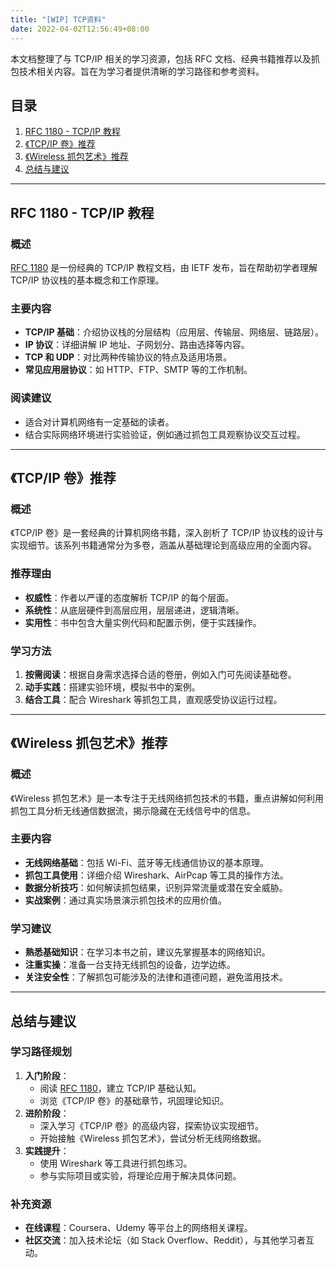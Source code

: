 ```yaml
---
title: "[WIP] TCP资料"
date: 2022-04-02T12:56:49+08:00
---
```


本文档整理了与 TCP/IP 相关的学习资源，包括 RFC 文档、经典书籍推荐以及抓包技术相关内容。旨在为学习者提供清晰的学习路径和参考资料。

## 目录

1. [RFC 1180 - TCP/IP 教程](#rfc-1180---tcpip-教程)
2. [《TCP/IP 卷》推荐](#tcpip-卷推荐)
3. [《Wireless 抓包艺术》推荐](#wireless-抓包艺术推荐)
4. [总结与建议](#总结与建议)

---

## RFC 1180 - TCP/IP 教程

### 概述
[RFC 1180](https://datatracker.ietf.org/doc/html/rfc1180?spm=ata.21736010.0.0.7fef5b82m2OFdt) 是一份经典的 TCP/IP 教程文档，由 IETF 发布，旨在帮助初学者理解 TCP/IP 协议栈的基本概念和工作原理。

### 主要内容
- **TCP/IP 基础**：介绍协议栈的分层结构（应用层、传输层、网络层、链路层）。
- **IP 协议**：详细讲解 IP 地址、子网划分、路由选择等内容。
- **TCP 和 UDP**：对比两种传输协议的特点及适用场景。
- **常见应用层协议**：如 HTTP、FTP、SMTP 等的工作机制。

### 阅读建议
- 适合对计算机网络有一定基础的读者。
- 结合实际网络环境进行实验验证，例如通过抓包工具观察协议交互过程。

---

## 《TCP/IP 卷》推荐

### 概述
《TCP/IP 卷》是一套经典的计算机网络书籍，深入剖析了 TCP/IP 协议栈的设计与实现细节。该系列书籍通常分为多卷，涵盖从基础理论到高级应用的全面内容。

### 推荐理由
- **权威性**：作者以严谨的态度解析 TCP/IP 的每个层面。
- **系统性**：从底层硬件到高层应用，层层递进，逻辑清晰。
- **实用性**：书中包含大量实例代码和配置示例，便于实践操作。

### 学习方法
1. **按需阅读**：根据自身需求选择合适的卷册，例如入门可先阅读基础卷。
2. **动手实践**：搭建实验环境，模拟书中的案例。
3. **结合工具**：配合 Wireshark 等抓包工具，直观感受协议运行过程。

---

## 《Wireless 抓包艺术》推荐

### 概述
《Wireless 抓包艺术》是一本专注于无线网络抓包技术的书籍，重点讲解如何利用抓包工具分析无线通信数据流，揭示隐藏在无线信号中的信息。

### 主要内容
- **无线网络基础**：包括 Wi-Fi、蓝牙等无线通信协议的基本原理。
- **抓包工具使用**：详细介绍 Wireshark、AirPcap 等工具的操作方法。
- **数据分析技巧**：如何解读抓包结果，识别异常流量或潜在安全威胁。
- **实战案例**：通过真实场景演示抓包技术的应用价值。

### 学习建议
- **熟悉基础知识**：在学习本书之前，建议先掌握基本的网络知识。
- **注重实操**：准备一台支持无线抓包的设备，边学边练。
- **关注安全性**：了解抓包可能涉及的法律和道德问题，避免滥用技术。

---

## 总结与建议

### 学习路径规划
1. **入门阶段**：
   - 阅读 [RFC 1180](https://datatracker.ietf.org/doc/html/rfc1180?spm=ata.21736010.0.0.7fef5b82m2OFdt)，建立 TCP/IP 基础认知。
   - 浏览《TCP/IP 卷》的基础章节，巩固理论知识。
2. **进阶阶段**：
   - 深入学习《TCP/IP 卷》的高级内容，探索协议实现细节。
   - 开始接触《Wireless 抓包艺术》，尝试分析无线网络数据。
3. **实践提升**：
   - 使用 Wireshark 等工具进行抓包练习。
   - 参与实际项目或实验，将理论应用于解决具体问题。

### 补充资源
- **在线课程**：Coursera、Udemy 等平台上的网络相关课程。
- **社区交流**：加入技术论坛（如 Stack Overflow、Reddit），与其他学习者互动。